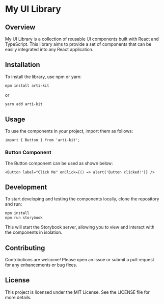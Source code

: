# My UI Library

## Overview

My UI Library is a collection of reusable UI components built with React and TypeScript. This library aims to provide a set of components that can be easily integrated into any React application.

## Installation

To install the library, use npm or yarn:

```bash
npm install arti-kit
```

or

```bash
yarn add arti-kit
```

## Usage

To use the components in your project, import them as follows:

```tsx
import { Button } from 'arti-kit';
```

### Button Component

The Button component can be used as shown below:

```tsx
<Button label="Click Me" onClick={() => alert('Button clicked!')} />
```

## Development

To start developing and testing the components locally, clone the repository and run:

```bash
npm install
npm run storybook
```

This will start the Storybook server, allowing you to view and interact with the components in isolation.

## Contributing

Contributions are welcome! Please open an issue or submit a pull request for any enhancements or bug fixes.

## License

This project is licensed under the MIT License. See the LICENSE file for more details.